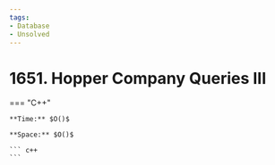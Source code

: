 ```yaml
---
tags:
- Database
- Unsolved
---
```



# 1651. Hopper Company Queries III

=== "C++"

    **Time:** $O()$

    **Space:** $O()$

    ``` c++
    ```